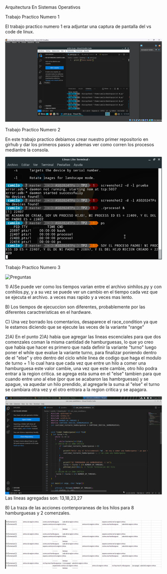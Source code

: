 
<html>
<head>
<meta charset="utf-8">
<p>Arquitectura En Sistemas Operativos<p>
<p>Trabajo Practico Numero 1 </p>
  <p> El trabajo practico numero 1 era adjuntar una captura de pantalla del vs code de linux. </p>
<img src="/images/CapTP1.png" alt="Esta es la captura de pantalla del TP1" />
<p> Trabajo Practico Numero 2 </p>
   <p> En este trabajo practico debiamos crear nuestro primer repositorio en girhub y dar los primeros pasos y ademas ver como corren los procesos mediantre la consola.</p>
<img src="/images/CapTP2.png" alt="Imagen de los procesos corriendo" />
<p> Trabajo Practico Numero 3</p>
<img src="TP3/Trabajo práctico N3.pdf" alt="Preguntas" />
<p> 1) 
  A)Se puede ver como los tiempos varian entre el archivo sinhilos.py y con conhilos.py, y a su vez se puede ver un cambio en el tiempo cada vez que se ejecuta el archivo. a veces mas rapido y a veces mas lento. </p>
   <p>B) Los tiempos de ejecuccion son diferentes, probablemente por las diferentes caractreristicas en el hardware. </p>
   <p>C) Una vez borrado los comentarios, desaparece el race_condition ya que le estamos diciendo que se ejecute las veces de la variante "range"</p>
<p>2)A) En el punto 2)A) habia que agregar las lineas escenciales para que dos comenzales coman la misma cantidad de hamburguesas, lo que yo creo que habia que hacer es primero que nada definir la variante "turno" luego poner el while que evalue la variante turno, para finalizar poniendo dentro de el "else" y otro dentro del ciclo while linea de codigo que haga el modulo de turno + 1 lo cual hara que cada vez que entre un hilo a comer una hamburguesa este valor cambie, una vez que este cambie, otro hilo podra entrar a la region critica.
  se agrega esta suma en el "else" tambien para que cuando entre uno al else (por que se acabaron las hambrguesas) y se apague, va aquedar un hilo prendido, al agregarle la suma al "else" el turno se cambiara otra vez y el otro entrara a la region critica y se apagara.</p>
<img src="/images/CapTP3_1.png" alt="solucionado" /)
<p>Las lineas agregadas son: 13,18,23,27 </p>
<p>B) La traza de las acciones contenporaneas de los hilos para 8 hamburguesas y 2 comenzales.</p>
<img src="/images/CapTP3_2.png" alt="Traza en exel" />





